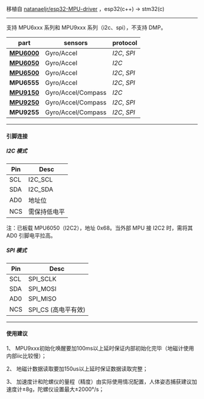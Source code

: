 移植自 [natanaeljr/esp32-MPU-driver](https://github.com/natanaeljr/esp32-MPU-driver) ，esp32(c++) -> stm32(c)

---

支持 MPU6xxx 系列和 MPU9xxx 系列（i2c、spi），不支持 DMP。

| part                                                         | sensors            | protocol     |
| ------------------------------------------------------------ | ------------------ | ------------ |
| **[MPU6000](https://www.invensense.com/products/motion-tracking/6-axis/mpu-6050/)** | Gyro/Accel         | *I2C*, *SPI* |
| **[MPU6050](https://www.invensense.com/products/motion-tracking/6-axis/mpu-6050/)** | Gyro/Accel         | *I2C*        |
| **[MPU6500](https://www.invensense.com/products/motion-tracking/6-axis/mpu-6500/)** | Gyro/Accel         | *I2C*, *SPI* |
| **MPU6555**                                                  | Gyro/Accel         | *I2C*, *SPI* |
| **[MPU9150](https://www.invensense.com/products/motion-tracking/9-axis/mpu-9150/)** | Gyro/Accel/Compass | *I2C*        |
| **[MPU9250](https://www.invensense.com/products/motion-tracking/9-axis/mpu-9250/)** | Gyro/Accel/Compass | *I2C*, *SPI* |
| **MPU9255**                                                  | Gyro/Accel/Compass | *I2C*, *SPI* |

---

#### 引脚连接

##### I2C 模式

| Pin  | Desc         |
| ---- | ------------ |
| SCL  | I2C_SCL      |
| SDA  | I2C_SDA      |
| AD0  | 地址位       |
| NCS  | 需保持低电平 |

注：已板载 MPU6050（I2C2），地址 0x68。当外部 MPU 接 I2C2 时，需将其 AD0 引脚电平拉高。

##### SPI 模式

| Pin  | Desc                |
| ---- | ------------------- |
| SCL  | SPI_SCLK            |
| SDA  | SPI_MOSI            |
| AD0  | SPI_MISO            |
| NCS  | SPI_CS (高电平有效) |

---

#### 使用建议

1、 MPU9xxx初始化唤醒要加100ms以上延时保证内部初始化完毕（地磁计使用内部iic比较慢）；

2、 地磁计数据读取要加150us以上延时保证数据读取完整；

3、 加速度计和陀螺仪的量程（精度）由实际使用情况配置，人体姿态捕获建议加速度计±8g，陀螺仪设置最大±2000°/s；